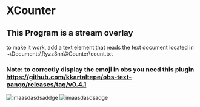 # XCounter

## This Program is a stream overlay

to make it work, add a text element that reads the text document located in ~\Documents\Ryzz3nn\XCounter\count.txt
### Note: to correctly display the emoji in obs you need this plugin https://github.com/kkartaltepe/obs-text-pango/releases/tag/v0.4.1


![imaasdasdsaddge](https://github.com/Ryzz3nn/XCounter/assets/47952472/f34b56c2-30f5-4bd4-ba1e-fdf8d7eb73ea)
![imaasdasdsadge](https://github.com/Ryzz3nn/XCounter/assets/47952472/a80f5445-5846-4019-8bea-6193deb2653a)


